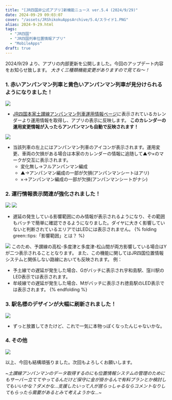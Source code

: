 ```yaml
---
title: "[JR四国非公式アプリ]新機能ニュース ver.5.4 (2024/9/29)"
date: 2024-09-29 09:03:07
cover: "/assets/JRShikokuAppsArchive/5.4/スライド1.PNG"
alias: 2024-9-29.html
tags:
  - "JR四国"
  - "JR四国列車位置情報アプリ"
  - "MobileApps"
draft: true
---
```


2024/9/29 より、アプリの内部更新を公開しました。今回のアップデート内容をお知らせ致します。
*大きく三種類機能変更がありますので見てね～！*

### **1\. 赤いアンパンマン列車と黄色いアンパンマン列車が見分けられるようになりました！**

![](/assets/JRShikokuAppsArchive/5.4/スライド2.PNG)

- [JR四国本家土讃線アンパンマン列車運用情報ページ](https://www.jr-eki.com/aptrain/naani/dosan/jikoku.html)に表示されているカレンダーより運用情報を取得し、アプリの表示に反映します。 **このカレンダーの運用変更情報が入ったらアンパンマンも自動で反映されます！**

![](/assets/JRShikokuAppsArchive/5.4/スライド3.PNG)

- 当該列車の左上にはアンパンマン列車のアイコンが表示されます。運用変更、車両の欠損がある場合は本家のカレンダーの情報に追随して▲や×のマークが交互に表示されます。
  - 変化無し→フルアンパンマン編成
  - ▲→アンパンマン編成の一部が欠損(アンパンマンシートはアリ)
  - ×→アンパンマン編成の一部が欠損(アンパンマンシートがナシ)

### **2\. 運行情報表示関連が強化されました！**
![](/assets/JRShikokuAppsArchive/5.4/スライド4.PNG)
![](/assets/JRShikokuAppsArchive/5.4/スライド5.PNG)

- 遅延の発生している影響範囲にのみ情報が表示されるようになり、その範囲もバッチで簡単に確認できるようになりました。ダイヤに大きく影響していないと判断されているエリアではLEDには表示されません。
{% folding green::tips:「影響範囲」とは？ %}
 
![](/assets/JRShikokuAppsArchive/5.4/スライド6.PNG)
このため、予讃線の高松-多度津と多度津-松山間が両方影響している場合はYが二つ表示されることとなります。
また、この機能に関してはJR四国位置情報システムと関係しない路線においても反映されます。
例：
- 予土線での遅延が発生した場合、Gがバッチに表示され宇和島駅、窪川駅のLED表示では表示されます。
- 牟岐線での遅延が発生した場合、Mがバッチに表示され徳島駅のLED表示では表示されます。
{% endfolding %}

### **3\. 駅名標のデザインが大幅に刷新されました！**
![](/assets/JRShikokuAppsArchive/5.4/スライド7.PNG)

- ずっと放置してきたけど、これで一気に本物っぽくなったんじゃないかな。

### **4\. その他**

![](/assets/JRShikokuAppsArchive/5.4/スライド8.PNG)

以上、今回も結構頑張りました。次回もよろしくお願いします。

~*土讃線アンパンマンのデータ取得するのにも位置情報システムの管理のためにもサーバー立ててやってるんだけど保守に金が掛かるんで有料プランとか検討してもいいかな？ダメかな...支援したいって人が居らっしゃるならコメントなりしてもらったら需要があるとみて考えようかな...*~

